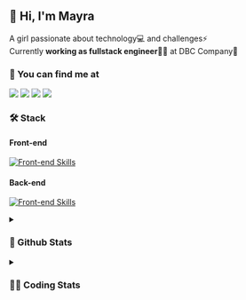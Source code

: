 ## 👋 Hi, I'm Mayra

A girl passionate about technology💻 and challenges⚡  
Currently **working as fullstack engineer**👩‍💻 at DBC Company🚀   

### 💬 You can find me at

<a href="https://mayra.dev" target="_blank" rel="noopener"><img src="https://img.shields.io/badge/-mayra.dev-005FED?style=flat&logo=Google-chrome&logoColor=white"/></a>
<a href="https://linkedin.com/in/mayraamaral" target="_blank" rel="noopener"><img src="https://img.shields.io/badge/-/mayraamaral-0077B5?style=flat&logo=Linkedin&logoColor=white"/></a>
<a href="mailto:mayra@mayra.dev" target="_blank" rel="noopener"><img src="https://img.shields.io/badge/-mayra@mayra.dev-D14836?style=flat&logo=Gmail&logoColor=white"/></a>
<a href="" target="_blank" rel="noopener"><img src="https://img.shields.io/badge/-mayraamaral-7289DA?style=flat&logo=Discord&logoColor=white"/></a>

### 🛠️ Stack
#### Front-end

[![Front-end Skills](https://skillicons.dev/icons?i=react,next,redux,styledcomponents,html,css,sass,js,ts,figma)](https://skillicons.dev)
#### Back-end

[![Front-end Skills](https://skillicons.dev/icons?i=java,spring,postgres,git,linux,bash,nodejs,docker,jenkins)](https://skillicons.dev)


<details>
    <summary><h3>📌 Github Stats</h3></summary>
    <div align="center">
        <table>
      <td><img height="160em" src="https://github-readme-stats.vercel.app/api?username=mayraamaral&show_icons=true&theme=algolia&hide_border=true&hide=stars&count_private=true" alt="Readme stats"></td>
      <td><img height="160em" src="https://github-readme-stats.vercel.app/api/top-langs/?username=mayraamaral&&layout=compact&&theme=algolia&hide_border=true&langs_count=6" alt="Language stats"></td>
       </table>
  </div> 
    

  <p align="center">
    <img src="https://github-readme-streak-stats.herokuapp.com?user=mayraamaral&theme=dark&hide_border=true&date_format=j%20M%5B%20Y%5D&locale=pt-br&background=050F2C&ring=0195DD&fire=23AA7D&currStreakLabel=23AA7D" alt="Streak stats">
  </p> 
</details>

<details>
  <summary><h3>👩‍💻 Coding Stats</h3></summary>
  
  <!--START_SECTION:waka-->
![Code Time](http://img.shields.io/badge/Code%20Time-80%20hrs-blue)

**🐱 My GitHub Data** 

> 📦 578.1 kB Used in GitHub's Storage 
 > 
> 🏆 221 Contributions in the Year 2023
 > 
> 🚫 Not Opted to Hire
 > 
> 📜 45 Public Repositories 
 > 
> 🔑 24 Private Repositories 
 > 
**I'm an Early 🐤** 

```text
🌞 Morning                297 commits         █████░░░░░░░░░░░░░░░░░░░░   18.13 % 
🌆 Daytime                694 commits         ███████████░░░░░░░░░░░░░░   42.37 % 
🌃 Evening                547 commits         ████████░░░░░░░░░░░░░░░░░   33.39 % 
🌙 Night                  100 commits         ██░░░░░░░░░░░░░░░░░░░░░░░   06.11 % 
```
📅 **I'm Most Productive on Monday** 

```text
Monday                   293 commits         ████░░░░░░░░░░░░░░░░░░░░░   17.89 % 
Tuesday                  290 commits         ████░░░░░░░░░░░░░░░░░░░░░   17.70 % 
Wednesday                243 commits         ████░░░░░░░░░░░░░░░░░░░░░   14.84 % 
Thursday                 245 commits         ████░░░░░░░░░░░░░░░░░░░░░   14.96 % 
Friday                   217 commits         ███░░░░░░░░░░░░░░░░░░░░░░   13.25 % 
Saturday                 129 commits         ██░░░░░░░░░░░░░░░░░░░░░░░   07.88 % 
Sunday                   221 commits         ███░░░░░░░░░░░░░░░░░░░░░░   13.49 % 
```


📊 **This Week I Spent My Time On** 

```text
🕑︎ Time Zone: America/Sao_Paulo

💬 Programming Languages: 
Java                     8 hrs 42 mins       █████████████████████████   99.14 % 
GitIgnore file           2 mins              ░░░░░░░░░░░░░░░░░░░░░░░░░   00.50 % 
CLASS                    1 min               ░░░░░░░░░░░░░░░░░░░░░░░░░   00.34 % 
IDEA_MODULE              0 secs              ░░░░░░░░░░░░░░░░░░░░░░░░░   00.02 % 
XML                      0 secs              ░░░░░░░░░░░░░░░░░░░░░░░░░   00.00 % 

🔥 Editors: 
IntelliJ                 8 hrs 47 mins       █████████████████████████   100.00 % 

🐱‍💻 Projects: 
vs12-back                3 hrs 26 mins       ██████████░░░░░░░░░░░░░░░   39.18 % 
aula1                    1 hr 53 mins        █████░░░░░░░░░░░░░░░░░░░░   21.49 % 
poo                      36 mins             ██░░░░░░░░░░░░░░░░░░░░░░░   06.93 % 
testes                   34 mins             ██░░░░░░░░░░░░░░░░░░░░░░░   06.47 % 
Antonio Badaro           29 mins             █░░░░░░░░░░░░░░░░░░░░░░░░   05.62 % 

💻 Operating System: 
Linux                    8 hrs 47 mins       █████████████████████████   100.00 % 
```

**I Mostly Code in JavaScript** 

```text
JavaScript               98 repos            ████████░░░░░░░░░░░░░░░░░   30.15 % 
TypeScript               92 repos            ███████░░░░░░░░░░░░░░░░░░   28.31 % 
HTML                     76 repos            ██████░░░░░░░░░░░░░░░░░░░   23.38 % 
Java                     39 repos            ███░░░░░░░░░░░░░░░░░░░░░░   12.00 % 
CSS                      17 repos            █░░░░░░░░░░░░░░░░░░░░░░░░   05.23 % 
```




 Last Updated on 18/07/2023 18:43:45 UTC
<!--END_SECTION:waka-->

</details>

